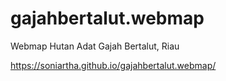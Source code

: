 # gajahbertalut.webmap
Webmap Hutan Adat Gajah Bertalut, Riau

https://soniartha.github.io/gajahbertalut.webmap/
